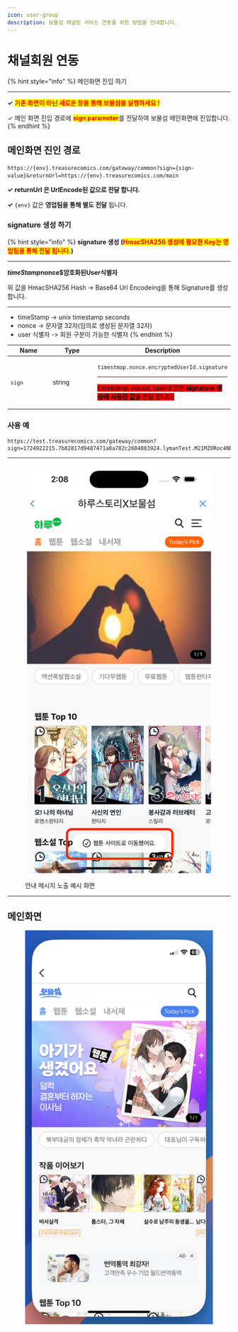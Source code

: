 ```yaml
---
icon: user-group
description: 보물섬 채널링 서비스 연동을 위한 방법을 안내합니다.
---
```


# 채널회원 연동

{% hint style="info" %}
메인화면 진입 하기

***

**✓**  <mark style="color:red;">**기존 화면이 아닌 새로운 창을 통해 보물섬을 실행하세요 !**</mark>

✓ 메인 화면 진입 경로에 <mark style="color:red;">**sign parameter**</mark>를 전달하여 보물섬 메인화면에 진입합니다.
{% endhint %}

## 메인화면 진인 경로

`https://{env}.treasurecomics.com/gateway/common?sign={sign-value}&returnUrl=https://{env}.treasurecomics.com/main`

**✓** **returnUrl 은 UrlEncode된 값으로 전달 합니다.**

**✓** `{env}` 값은 **영업팀을 통해 별도 전달** 됩니다.

### **signature 생성 하기**

{% hint style="info" %}
**signature 생성 (**<mark style="color:red;">**HmacSHA256 생성에 필요한 Key는 영업팀을 통해 전달 됩니다.**</mark>**)**

***

**$timeStamp$nonce$암호화된User식별자**

위 값을 HmacSHA256 Hash -> Base64 Url Encodeing을 통해 Signature를 생성합니다.

***

* timeStamp -> unix timestamp seconds
* nonce -> 문자열 32자(임의로 생성된 문자열 32자)
* user 식별자 -> 회원 구분이 가능한 식별자
{% endhint %}

<table data-full-width="false"><thead><tr><th width="127">Name</th><th width="141">Type</th><th>Description</th></tr></thead><tbody><tr><td><code>sign</code></td><td>string</td><td><p><code>timestmap.nonce.encryptedUserId.signature</code></p><hr><p> <mark style="background-color:red;">timestamp, nonce, userid  값은 <strong>signature 생성에 사용된 값</strong>을 전달 합니다.</mark></p></td></tr></tbody></table>

### 사용 예

```
https://test.treasurecomics.com/gateway/common?sign=1724922215.7b82817d9487471a8a782c2604883924.lymanTest.M21MZORoc4NbVzq1ZaSC8LgcOKYH9SBIljHYjVOfX5o%3D&returnUrl=https%3A%2F%2Ftest.treasurecomics.com%2Fmain
```

***

<figure><img src="../../.gitbook/assets/Simulator Screenshot - iPhone 16 Pro - 2024-10-25 at 14.08.11.png" alt=""><figcaption><p>안내 메시지 노출 예시 화면</p></figcaption></figure>

***

## 메인화면

<div align="left"><figure><img src="../../.gitbook/assets/bms_main.png" alt=""><figcaption></figcaption></figure></div>










